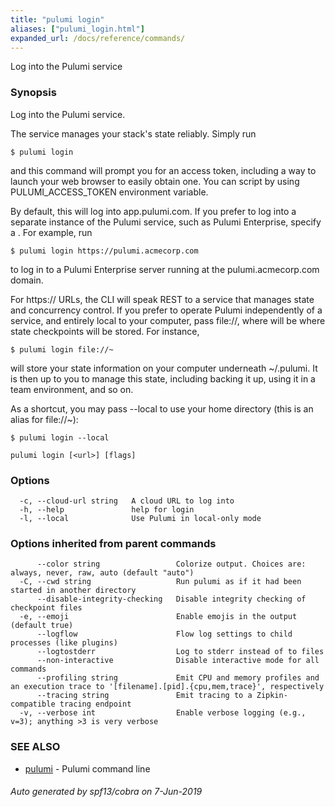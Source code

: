 ```yaml
---
title: "pulumi login"
aliases: ["pulumi_login.html"]
expanded_url: /docs/reference/commands/
---
```




Log into the Pulumi service

### Synopsis

Log into the Pulumi service.

The service manages your stack's state reliably. Simply run

    $ pulumi login

and this command will prompt you for an access token, including a way to launch your web browser to
easily obtain one. You can script by using PULUMI_ACCESS_TOKEN environment variable.

By default, this will log into app.pulumi.com. If you prefer to log into a separate instance
of the Pulumi service, such as Pulumi Enterprise, specify a <url>. For example, run

    $ pulumi login https://pulumi.acmecorp.com

to log in to a Pulumi Enterprise server running at the pulumi.acmecorp.com domain.

For https:// URLs, the CLI will speak REST to a service that manages state and concurrency control.
If you prefer to operate Pulumi independently of a service, and entirely local to your computer,
pass file://<path>, where <path> will be where state checkpoints will be stored. For instance,

    $ pulumi login file://~

will store your state information on your computer underneath ~/.pulumi. It is then up to you to
manage this state, including backing it up, using it in a team environment, and so on.

As a shortcut, you may pass --local to use your home directory (this is an alias for file://~):

    $ pulumi login --local


```
pulumi login [<url>] [flags]
```

### Options

```
  -c, --cloud-url string   A cloud URL to log into
  -h, --help               help for login
  -l, --local              Use Pulumi in local-only mode
```

### Options inherited from parent commands

```
      --color string                 Colorize output. Choices are: always, never, raw, auto (default "auto")
  -C, --cwd string                   Run pulumi as if it had been started in another directory
      --disable-integrity-checking   Disable integrity checking of checkpoint files
  -e, --emoji                        Enable emojis in the output (default true)
      --logflow                      Flow log settings to child processes (like plugins)
      --logtostderr                  Log to stderr instead of to files
      --non-interactive              Disable interactive mode for all commands
      --profiling string             Emit CPU and memory profiles and an execution trace to '[filename].[pid].{cpu,mem,trace}', respectively
      --tracing string               Emit tracing to a Zipkin-compatible tracing endpoint
  -v, --verbose int                  Enable verbose logging (e.g., v=3); anything >3 is very verbose
```

### SEE ALSO

* [pulumi](/reference/cli/pulumi/)	 - Pulumi command line

###### Auto generated by spf13/cobra on 7-Jun-2019
